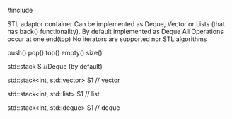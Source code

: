 #include<stack>

STL adaptor container
Can be implemented as Deque, Vector or Lists (that has back() functionality).
By default implemented as Deque
All Operations occur at one end(top)
No iterators are supported nor STL algorithms

push()
pop()
top()
empty()
size()



std::stack<int> S                                           //Deque (by default)

std::stack<int, std::vector<int>>  S1         // vector     

std::stack<int, std::list<int>>  S1               // list

std::stack<int, std::deque<int>>  S1         // deque